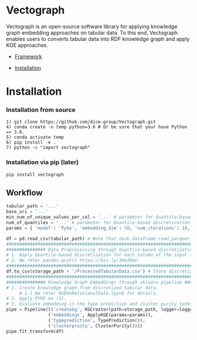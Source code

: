 # Vectograph

Vectograph is an open-source software library for applying knowledge graph embedding approaches on tabular data. 
To this end, Vectograph enables users to converts tabular data into RDF knowledge graph and apply KGE approaches.

- [Framework](#Framework)
        
- [Installation](#installation)

# Installation
### Installation from source
```
1) git clone https://github.com/dice-group/Vectograph.git
4) conda create -n temp python=3.6 # Or be sure that your have Python => 3.6.
5) conda activate temp
6) pip install -e . 
7) python -c "import vectograph"
```
### Installation via pip (later)

```python
pip install vectograph
```

## Workflow
```python
tabular_path = '...'
base_uri = '...'
min_num_of_unique_values_per_col = '...' # parameter for Quantile-based discretization.
num_of_quantiles = '...' # parameter for Quantile-based discretization.
params = { 'model': 'Pyke', 'embedding_dim': 50, 'num_iterations': 10, 'K_for_PYKE': 32}

df = pd.read_csv(tabular_path) # Note that dask.dataframe.read_parquet can be applied on large tabular data.
########################################################################################
############### Data Preprocessing through Quantile-based discretization ###############
# 1. Apply Quantile-based discretization for each column of the input tabular data.
# 2. We refer pandas.qcut() https://bit.ly/3kmJDeU.
########################################################################################
df.to_csv(storage_path + '/ProcessedTabularData.csv') # Store discretized tabular data.
########################################################################################
############### Knowledge Graph Embeddings through sklearn pipeline ###############
# 1. Create knowledge graph from discretized tabular data.
     # 1.1 We refer KGEOnRelationalData.ipynb for details.
# 2. Apply PYKE on (1).
# 3. Evaluate embedding in the type prediction and cluster purity tasks. https://arxiv.org/abs/2001.07418
pipe = Pipeline([('createkg', KGCreator(path=storage_path, logger=logger)),
                ('embeddings', ApplyKGE(params=params)),
                ('typeprediction', TypePrediction()),
                ('clusterpruity', ClusterPurity())])
pipe.fit_transform(df)
```
